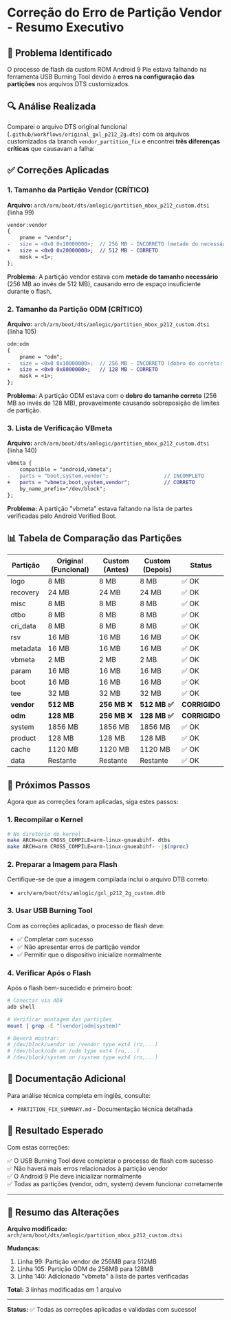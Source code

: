# Correção do Erro de Partição Vendor - Resumo Executivo

## 🎯 Problema Identificado

O processo de flash da custom ROM Android 9 Pie estava falhando na ferramenta USB Burning Tool devido a **erros na configuração das partições** nos arquivos DTS customizados.

## 🔍 Análise Realizada

Comparei o arquivo DTS original funcional (`.github/workflows/original_gxl_p212_2g.dts`) com os arquivos customizados da branch `vendor_partition_fix` e encontrei **três diferenças críticas** que causavam a falha:

## ✅ Correções Aplicadas

### 1. Tamanho da Partição Vendor (CRÍTICO)

**Arquivo:** `arch/arm/boot/dts/amlogic/partition_mbox_p212_custom.dtsi` (linha 99)

```diff
vendor:vendor
{
    pname = "vendor";
-   size = <0x0 0x10000000>;  // 256 MB - INCORRETO (metade do necessário!)
+   size = <0x0 0x20000000>;  // 512 MB - CORRETO
    mask = <1>;
};
```

**Problema:** A partição vendor estava com **metade do tamanho necessário** (256 MB ao invés de 512 MB), causando erro de espaço insuficiente durante o flash.

### 2. Tamanho da Partição ODM (CRÍTICO)

**Arquivo:** `arch/arm/boot/dts/amlogic/partition_mbox_p212_custom.dtsi` (linha 105)

```diff
odm:odm
{
    pname = "odm";
-   size = <0x0 0x10000000>;  // 256 MB - INCORRETO (dobro do correto!)
+   size = <0x0 0x8000000>;   // 128 MB - CORRETO
    mask = <1>;
};
```

**Problema:** A partição ODM estava com o **dobro do tamanho correto** (256 MB ao invés de 128 MB), provavelmente causando sobreposição de limites de partição.

### 3. Lista de Verificação VBmeta

**Arquivo:** `arch/arm/boot/dts/amlogic/partition_mbox_p212_custom.dtsi` (linha 140)

```diff
vbmeta {
    compatible = "android,vbmeta";
-   parts = "boot,system,vendor";                  // INCOMPLETO
+   parts = "vbmeta,boot,system,vendor";           // CORRETO
    by_name_prefix="/dev/block";
};
```

**Problema:** A partição "vbmeta" estava faltando na lista de partes verificadas pelo Android Verified Boot.

## 📊 Tabela de Comparação das Partições

| Partição | Original (Funcional) | Custom (Antes) | Custom (Depois) | Status |
|----------|---------------------|----------------|-----------------|--------|
| logo     | 8 MB               | 8 MB           | 8 MB            | ✅ OK  |
| recovery | 24 MB              | 24 MB          | 24 MB           | ✅ OK  |
| misc     | 8 MB               | 8 MB           | 8 MB            | ✅ OK  |
| dtbo     | 8 MB               | 8 MB           | 8 MB            | ✅ OK  |
| cri_data | 8 MB               | 8 MB           | 8 MB            | ✅ OK  |
| rsv      | 16 MB              | 16 MB          | 16 MB           | ✅ OK  |
| metadata | 16 MB              | 16 MB          | 16 MB           | ✅ OK  |
| vbmeta   | 2 MB               | 2 MB           | 2 MB            | ✅ OK  |
| param    | 16 MB              | 16 MB          | 16 MB           | ✅ OK  |
| boot     | 16 MB              | 16 MB          | 16 MB           | ✅ OK  |
| tee      | 32 MB              | 32 MB          | 32 MB           | ✅ OK  |
| **vendor** | **512 MB**       | **256 MB ❌**  | **512 MB ✅**   | **CORRIGIDO** |
| **odm**    | **128 MB**       | **256 MB ❌**  | **128 MB ✅**   | **CORRIGIDO** |
| system   | 1856 MB            | 1856 MB        | 1856 MB         | ✅ OK  |
| product  | 128 MB             | 128 MB         | 128 MB          | ✅ OK  |
| cache    | 1120 MB            | 1120 MB        | 1120 MB         | ✅ OK  |
| data     | Restante           | Restante       | Restante        | ✅ OK  |

## 🚀 Próximos Passos

Agora que as correções foram aplicadas, siga estes passos:

### 1. Recompilar o Kernel

```bash
# No diretório do kernel
make ARCH=arm CROSS_COMPILE=arm-linux-gnueabihf- dtbs
make ARCH=arm CROSS_COMPILE=arm-linux-gnueabihf- -j$(nproc)
```

### 2. Preparar a Imagem para Flash

Certifique-se de que a imagem compilada inclui o arquivo DTB correto:
- `arch/arm/boot/dts/amlogic/gxl_p212_2g_custom.dtb`

### 3. Usar USB Burning Tool

Com as correções aplicadas, o processo de flash deve:
- ✅ Completar com sucesso
- ✅ Não apresentar erros de partição vendor
- ✅ Permitir que o dispositivo inicialize normalmente

### 4. Verificar Após o Flash

Após o flash bem-sucedido e primeiro boot:

```bash
# Conectar via ADB
adb shell

# Verificar montagem das partições
mount | grep -E "(vendor|odm|system)"

# Deverá mostrar:
# /dev/block/vendor on /vendor type ext4 (ro,...)
# /dev/block/odm on /odm type ext4 (ro,...)
# /dev/block/system on /system type ext4 (ro,...)
```

## 📖 Documentação Adicional

Para análise técnica completa em inglês, consulte:
- `PARTITION_FIX_SUMMARY.md` - Documentação técnica detalhada

## 🎉 Resultado Esperado

Com estas correções:

✅ O USB Burning Tool deve completar o processo de flash com sucesso  
✅ Não haverá mais erros relacionados à partição vendor  
✅ O Android 9 Pie deve inicializar normalmente  
✅ Todas as partições (vendor, odm, system) devem funcionar corretamente  

---

## 📝 Resumo das Alterações

**Arquivo modificado:** `arch/arm/boot/dts/amlogic/partition_mbox_p212_custom.dtsi`

**Mudanças:**
1. Linha 99: Partição vendor de 256MB para 512MB
2. Linha 105: Partição ODM de 256MB para 128MB
3. Linha 140: Adicionado "vbmeta" à lista de partes verificadas

**Total:** 3 linhas modificadas em 1 arquivo

---

**Status:** ✅ Todas as correções aplicadas e validadas com sucesso!
